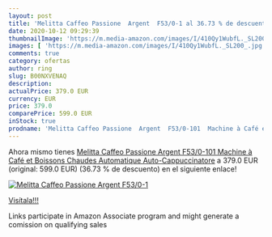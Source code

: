 ```yaml
---
layout: post
title: 'Melitta Caffeo Passione  Argent  F53/0-1 al 36.73 % de descuento'
date: 2020-10-12 09:29:39
thumbnailImage: 'https://m.media-amazon.com/images/I/410Qy1WubfL._SL200_.jpg'
images: [ 'https://m.media-amazon.com/images/I/410Qy1WubfL._SL200_.jpg' ]
comments: true
category: ofertas
author: ring
slug: B00NXVENAQ
description:
actualPrice: 379.0 EUR
currency: EUR
price: 379.0
comparePrice: 599.0 EUR
inStock: true
prodname: 'Melitta Caffeo Passione  Argent  F53/0-101  Machine à Café et Boissons Chaudes Automatique  Auto-Cappuccinatore'
---
```


Ahora mismo tienes [Melitta Caffeo Passione  Argent  F53/0-101  Machine à Café et Boissons Chaudes Automatique  Auto-Cappuccinatore](https://www.amazon.fr/dp/B00NXVENAQ/?tag=tolees0d-21) a 379.0 EUR (original: 599.0 EUR) (36.73 %  de descuento) en el siguiente enlace!

[![Melitta Caffeo Passione  Argent  F53/0-1](https://m.media-amazon.com/images/I/410Qy1WubfL._SL200_.jpg)](https://www.amazon.fr/dp/B00NXVENAQ/?tag=tolees0d-21)

[Visítala!!!](https://www.amazon.fr/dp/B00NXVENAQ/?tag=tolees0d-21)

Links participate in Amazon Associate program and might generate a comission on qualifying sales
